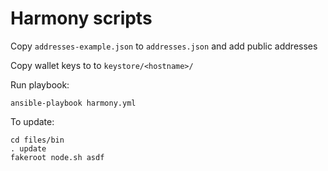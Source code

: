 # Harmony scripts

Copy `addresses-example.json` to `addresses.json` and add public addresses

Copy wallet keys to to `keystore/<hostname>/`

Run playbook:

```
ansible-playbook harmony.yml
```

To update:

```
cd files/bin
. update
fakeroot node.sh asdf
```
